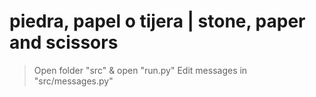 # piedra, papel o tijera | stone, paper and scissors

> Open folder "src" & open "run.py"
> Edit messages in "src/messages.py" 
